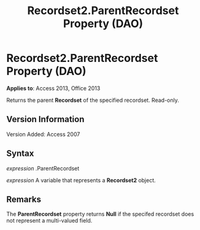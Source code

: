 ﻿---
title: Recordset2.ParentRecordset Property (DAO)
TOCTitle: ParentRecordset Property
ms:assetid: 816cc92e-e530-6ca6-65b0-3165221835a6
ms:mtpsurl: https://msdn.microsoft.com/library/Ff196492(v=office.15)
ms:contentKeyID: 48545948
ms.date: 09/18/2015
mtps_version: v=office.15
f1_keywords:
- dao360.chm1101188
f1_categories:
- Office.Version=v15
---

# Recordset2.ParentRecordset Property (DAO)


**Applies to**: Access 2013, Office 2013 

Returns the parent **Recordset** of the specified recordset. Read-only.

## Version Information

Version Added: Access 2007

## Syntax

*expression* .ParentRecordset

*expression* A variable that represents a **Recordset2** object.

## Remarks

The **ParentRecordset** property returns **Null** if the specifed recordset does not represent a multi-valued field.

